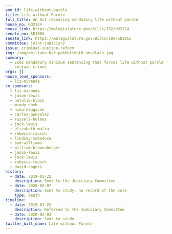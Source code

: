 ```yaml
---
aom_id: life-without-parole
title: Life without Parole
full_title: An Act repealing mandatory life without parole
house_no: HD2124
house_link: https://malegislature.gov/Bills/192/HD2124
senate_no: SD1065
senate_link: https://malegislature.gov/Bills/192/SD1065
committee: joint-judiciary
issue: criminal-justice-reform
img: /img/emiliano-bar-pakhbttdqt0-unsplash.jpg
summary:
  - Ends mandatory minimum sentencing that forces life without parole for
    certain crimes
orgs: []
house_lead_sponsors:
  - liz-miranda
co_sponsors:
  - liz-miranda
  - jason-lewis
  - natalie-blais
  - mindy-domb
  - nika-elugardo
  - carlos-gonzalez
  - russell-holmes
  - jack-lewis
  - elizabeth-malia
  - rebecca-rausch
  - lindsay-sabadosa
  - bud-williams
  - william-brownsberger
  - jason-lewis
  - jack-lewis
  - rebecca-rausch
  - david-rogers
history:
  - date: 2019-01-22
    description: Sent to the Judiciary Committee
  - date: 2020-02-07
    description: Sent to study, no record of the vote
    type: death
timeline:
  - date: 2019-01-22
    description: Referred to the Judiciary Committee
  - date: 2020-02-03
    description: Sent to study
twitter_bill_name: Life without Parole
---
```

